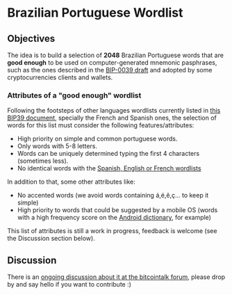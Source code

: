 # Brazilian Portuguese Wordlist

## Objectives

The idea is to build a selection of **2048** Brazilian Portuguese words that are
**good enough** to be used on computer-generated mnemonic pasphrases, such as 
the ones described in the [BIP-0039 draft][bip39] and adopted by some
cryptocurrencies clients and wallets.

### Attributes of a "good enough" wordlist

Following the footsteps of other languages wordlists currently listed
in [this BIP39 document][wordlists], specially the French and Spanish ones, 
the selection of words for this list must consider the following 
features/attributes:

- High priority on simple and common portuguese words.
- Only words with 5-8 letters.
- Words can be uniquely determined typing the first 4 characters (sometimes less).
- No identical words with the [Spanish, English or French wordlists][wordlists]

In addition to that, some other attributes like:

- No accented words (we avoid words containing á,é,ê,ç… to keep it simple) 
- High priority to words that could be suggested by a mobile OS (words with a high frequency score on the [Android dictionary][androidwords], for example)

This list of attributes is still a work in progress, feedback is welcome (see
the Discussion section below). 

## Discussion

There is an [ongoing discussion about it at the bitcointalk forum][forumthread],
please drop by and say hello if you want to contribute :)


[androidwords]: https://android.googlesource.com/platform/packages/inputmethods/LatinIME/+/master/dictionaries/
[bip39]: https://github.com/bitcoin/bips/blob/master/bip-0039.mediawiki
[forumthread]: https://bitcointalk.org/index.php?topic=1167861.0
[wordlists]: https://github.com/fczuardi/bips/blob/master/bip-0039/bip-0039-wordlists.md